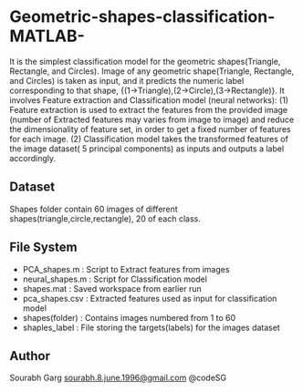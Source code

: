 # Geometric-shapes-classification-MATLAB-

It is the simplest classification model for the geometric shapes(Triangle, Rectangle, and Circles). Image of any geometric shape(Triangle, Rectangle, and Circles) is taken as input, and it predicts the numeric label corresponding to that shape,
{(1->Triangle),(2->Circle),(3->Rectangle)}.
It involves Feature extraction and  Classification model (neural networks): 
(1) Feature extraction is used to extract the features from the provided image (number of Extracted features may varies from image to image) and reduce the dimensionality of feature set, in order to get a fixed number of features for each image.
(2) Classification model takes the transformed features of the image dataset( 5 principal components) as inputs and outputs a label accordingly.

## Dataset
Shapes folder contain 60 images of different shapes(triangle,circle,rectangle), 20 of each class.

## File System
 - PCA_shapes.m : Script to Extract features from images
 - neural_shapes.m : Script for Classification model
 - shapes.mat : Saved workspace from earlier run
 - pca_shapes.csv : Extracted features used as input for classification model
 - shapes(folder) : Contains images numbered from 1 to 60
 - shaples_label : File storing the targets(labels) for the images dataset 

## Author
Sourabh Garg sourabh.8.june.1996@gmail.com @codeSG

